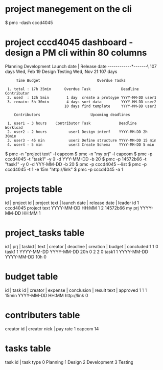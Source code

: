 # project manegement on the cli

$ pmc -dash cccd4045
# project cccd4045 dashboard - design a PM cli within 80 columns

  Planning   Development                    Launch date  | Release date
      \-----\-----\--*--\-----\               107 days      Wed, Feb 19
          Design      Testing                Wed, Nov 21     107 days

         Time Budget                          Overdue Tasks

     1. total : 17h 35min      Overdue Task              Deadline   Contributor
     2. used  : 12h 5min        1 day  create a protoype YYYY-MM-DD user1
     3. remain: 5h 30min        4 days sort data         YYYY-MM-DD user2
                               10 days find template     YYYY-MM-DD user3

        Contributors                       Upcoming deadlines

     1. user1 - 3 hours    Contributor Task             Deadline   Workload
     2. user2 - 2 hours          user1 Design interf    YYYY-MM-DD 2h 30min
     3. user3 - 45 min           user2 Define structure YYYY-MM-DD 15 min
     4. user4 - 5 min            user3 Create Schema    YYYY-MM-DD 5 min

$ pmc -n "project text" -l capcom
$ pmc -n "my prj" -l capcom
$ pmc -p cccd4045 -t "task1" -y 0 -d YYY-MM-DD -b 20
$ pmc -p 14572b66 -t "task1" -y 0 -d YYY-MM-DD -b 20
$ pmc -p cccd4045 --list
$ pmc -p cccd4045 -t 1 -e 15m "http://link"
$ pmc -p cccd4045 -a 1

# projects table

 id | project id | project text | launch date      | release date | leader id
  1   cccd4045     project text   YYYY-MM-DD HH:MM                  1
  2   14572b66     my prj         YYYY-MM-DD HH:MM                  1

# project_tasks table

 id | prj | taskid | text | creator | deadline  | creation   | budget | concluded
  1     1      0     task1        1   YYYY-MM-DD  YYYY-MM-DD   20h      0
  2     2      0     task1        1   YYYY-MM-DD  YYYY-MM-DD   10h      0

# budget table

 id | task id | creator | expense | conclusion      | result text | approved
  1         1         1   15min     YYYY-MM-DD HH:MM  http://link   0

# contributers table

 creator id | creator nick | pay rate
          1   capcom         14

# tasks table

 task id | task type
       0   Planning
       1   Design
       2   Development
       3   Testing

